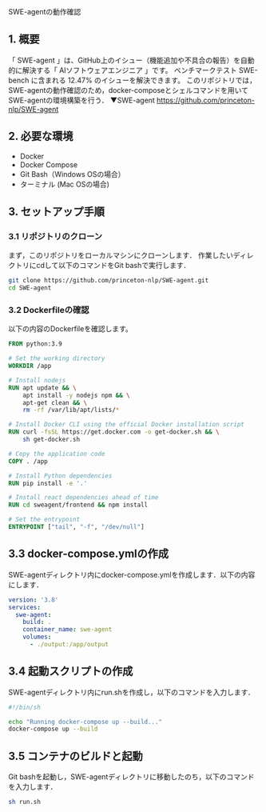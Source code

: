 SWE-agentの動作確認

## 1. 概要

「 SWE-agent 」は、GitHub上のイシュー（機能追加や不具合の報告）を自動的に解決する「 AIソフトウェアエンジニア 」です。
ベンチマークテスト SWE-bench に含まれる 12.47% のイシューを解決できます。
このリポジトリでは，SWE-agentの動作確認のため，docker-composeとシェルコマンドを用いてSWE-agentの環境構築を行う．
▼SWE-agent
https://github.com/princeton-nlp/SWE-agent

## 2. 必要な環境

- Docker
- Docker Compose
- Git Bash（Windows OSの場合）
- ターミナル (Mac OSの場合)

## 3. セットアップ手順

### 3.1 リポジトリのクローン

まず，このリポジトリをローカルマシンにクローンします．
作業したいディレクトリにcdして以下のコマンドをGit bashで実行します．

```sh
git clone https://github.com/princeton-nlp/SWE-agent.git
cd SWE-agent
```

### 3.2 Dockerfileの確認

以下の内容のDockerfileを確認します。

```Dockerfile
FROM python:3.9

# Set the working directory
WORKDIR /app

# Install nodejs
RUN apt update && \
    apt install -y nodejs npm && \
    apt-get clean && \
    rm -rf /var/lib/apt/lists/*

# Install Docker CLI using the official Docker installation script
RUN curl -fsSL https://get.docker.com -o get-docker.sh && \
    sh get-docker.sh

# Copy the application code
COPY . /app

# Install Python dependencies
RUN pip install -e '.'

# Install react dependencies ahead of time
RUN cd sweagent/frontend && npm install

# Set the entrypoint
ENTRYPOINT ["tail", "-f", "/dev/null"]
```

## 3.3 docker-compose.ymlの作成

SWE-agentディレクトリ内にdocker-compose.ymlを作成します．以下の内容にします．

```yml
version: '3.8'
services:
  swe-agent:
    build: .
    container_name: swe-agent
    volumes:
      - ./output:/app/output
```

## 3.4 起動スクリプトの作成

SWE-agentディレクトリ内にrun.shを作成し，以下のコマンドを入力します．

```sh
#!/bin/sh

echo "Running docker-compose up --build..."
docker-compose up --build
```

## 3.5 コンテナのビルドと起動

Git bashを起動し，SWE-agentディレクトリに移動したのち，以下のコマンドを入力します．

```sh
sh run.sh
```
